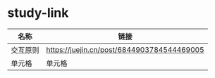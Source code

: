 # study-link
|  名称   | 链接  |
|  ----  | ----  |
|  交互原则  | https://juejin.cn/post/6844903784544469005 |
| 单元格  | 单元格 |
